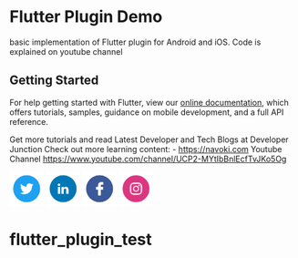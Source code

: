 # Flutter Plugin Demo

basic implementation of Flutter plugin for Android and iOS. Code is explained on youtube channel

## Getting Started
 
For help getting started with Flutter, view our
[online documentation](https://flutter.dev/docs), which offers tutorials,
samples, guidance on mobile development, and a full API reference.

Get more tutorials and read Latest Developer and Tech Blogs at Developer Junction 
Check out more learning content: - https://navoki.com
Youtube Channel https://www.youtube.com/channel/UCP2-MYtIbBnlEcfTvJKo5Og
 
<a href="https://twitter.com/navokitech"><img src="https://github.com/aritraroy/social-icons/blob/master/twitter-icon.png?raw=true" width="60"></a>
<a href="linkedin.com/company/navoki"><img src="https://github.com/aritraroy/social-icons/blob/master/linkedin-icon.png?raw=true" width="60"></a>
<a href="https://www.facebook.com/navokitech"><img src="https://github.com/aritraroy/social-icons/blob/master/facebook-icon.png?raw=true" width="60"></a>
<a href="https://www.instagram.com/navokitech"><img src="https://github.com/aritraroy/social-icons/blob/master/instagram-icon.png?raw=true" width="60"></a>

 
# flutter_plugin_test
